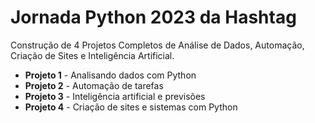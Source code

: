 # Jornada Python 2023 da Hashtag

Construção de 4 Projetos Completos de Análise de Dados, Automação, Criação de Sites e Inteligência Artificial.

* **Projeto 1** - Analisando dados com Python
* **Projeto 2** - Automação de tarefas
* **Projeto 3** - Inteligência artificial e previsões
* **Projeto 4** - Criação de sites e sistemas com Python